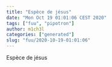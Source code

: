 ```yaml
---
title: "Espèce de jésus"
date: "Mon Oct 19 01:01:06 CEST 2020"
tags: ["fuu", "pipotron"]
author: m1ch3l
categories: ["generated"]
slug: "fuu/2020-10-19-01:01:06"
---
```


Espèce de jésus
